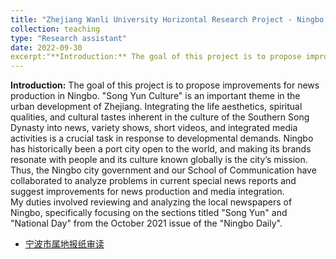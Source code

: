 ```yaml
---
title: "Zhejiang Wanli University Horizontal Research Project - Ningbo Local Newspaper Review (HX2021115)"
collection: teaching
type: "Research assistant"
date: 2022-09-30
excerpt:"**Introduction:** The goal of this project is to propose improvements for news production in Ningbo. "Song Yun Culture" is an important theme in the urban development of Zhejiang. Integrating the life aesthetics, spiritual qualities, and cultural tastes inherent in the culture of the Southern Song Dynasty into news, variety shows, short videos, and integrated media activities is a crucial task in response to developmental demands. Ningbo has historically been a port city open to the world, and making its brands resonate with people and its culture known globally is the city’s mission. Thus, the Ningbo city government and our School of Communication have collaborated to analyze problems in current special news reports and suggest improvements for news production and media integration. <br>My duties involved reviewing and analyzing the local newspapers of Ningbo, specifically focusing on the sections titled "Song Yun" and "National Day" from the October 2021 issue of the Ningbo Daily.<br>"
---
```


**Introduction:** The goal of this project is to propose improvements for news production in Ningbo. "Song Yun Culture" is an important theme in the urban development of Zhejiang. Integrating the life aesthetics, spiritual qualities, and cultural tastes inherent in the culture of the Southern Song Dynasty into news, variety shows, short videos, and integrated media activities is a crucial task in response to developmental demands. Ningbo has historically been a port city open to the world, and making its brands resonate with people and its culture known globally is the city’s mission. Thus, the Ningbo city government and our School of Communication have collaborated to analyze problems in current special news reports and suggest improvements for news production and media integration. <br>My duties involved reviewing and analyzing the local newspapers of Ningbo, specifically focusing on the sections titled "Song Yun" and "National Day" from the October 2021 issue of the "Ningbo Daily".<br>

* [宁波市属地报纸审读](http://academicpages.github.io/files/浙江万里学院横向科研·宁波市属地报纸审读（HX2021115）.pdf)<br>

